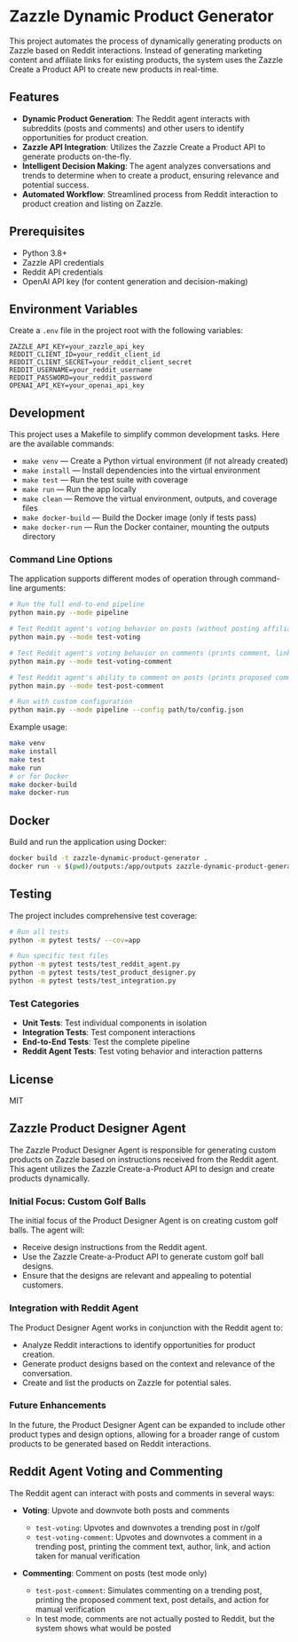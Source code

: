 # Zazzle Dynamic Product Generator

This project automates the process of dynamically generating products on Zazzle based on Reddit interactions. Instead of generating marketing content and affiliate links for existing products, the system uses the Zazzle Create a Product API to create new products in real-time.

## Features

- **Dynamic Product Generation**: The Reddit agent interacts with subreddits (posts and comments) and other users to identify opportunities for product creation.
- **Zazzle API Integration**: Utilizes the Zazzle Create a Product API to generate products on-the-fly.
- **Intelligent Decision Making**: The agent analyzes conversations and trends to determine when to create a product, ensuring relevance and potential success.
- **Automated Workflow**: Streamlined process from Reddit interaction to product creation and listing on Zazzle.

## Prerequisites

- Python 3.8+
- Zazzle API credentials
- Reddit API credentials
- OpenAI API key (for content generation and decision-making)

## Environment Variables

Create a `.env` file in the project root with the following variables:

```
ZAZZLE_API_KEY=your_zazzle_api_key
REDDIT_CLIENT_ID=your_reddit_client_id
REDDIT_CLIENT_SECRET=your_reddit_client_secret
REDDIT_USERNAME=your_reddit_username
REDDIT_PASSWORD=your_reddit_password
OPENAI_API_KEY=your_openai_api_key
```

## Development

This project uses a Makefile to simplify common development tasks. Here are the available commands:

- `make venv` — Create a Python virtual environment (if not already created)
- `make install` — Install dependencies into the virtual environment
- `make test` — Run the test suite with coverage
- `make run` — Run the app locally
- `make clean` — Remove the virtual environment, outputs, and coverage files
- `make docker-build` — Build the Docker image (only if tests pass)
- `make docker-run` — Run the Docker container, mounting the outputs directory

### Command Line Options

The application supports different modes of operation through command-line arguments:

```bash
# Run the full end-to-end pipeline
python main.py --mode pipeline

# Test Reddit agent's voting behavior on posts (without posting affiliate material)
python main.py --mode test-voting

# Test Reddit agent's voting behavior on comments (prints comment, link, and action for manual verification)
python main.py --mode test-voting-comment

# Test Reddit agent's ability to comment on posts (prints proposed comment and action for manual verification)
python main.py --mode test-post-comment

# Run with custom configuration
python main.py --mode pipeline --config path/to/config.json
```

Example usage:
```sh
make venv
make install
make test
make run
# or for Docker
make docker-build
make docker-run
```

## Docker

Build and run the application using Docker:

```bash
docker build -t zazzle-dynamic-product-generator .
docker run -v $(pwd)/outputs:/app/outputs zazzle-dynamic-product-generator
```

## Testing

The project includes comprehensive test coverage:

```bash
# Run all tests
python -m pytest tests/ --cov=app

# Run specific test files
python -m pytest tests/test_reddit_agent.py
python -m pytest tests/test_product_designer.py
python -m pytest tests/test_integration.py
```

### Test Categories

- **Unit Tests**: Test individual components in isolation
- **Integration Tests**: Test component interactions
- **End-to-End Tests**: Test the complete pipeline
- **Reddit Agent Tests**: Test voting behavior and interaction patterns

## License

MIT 

## Zazzle Product Designer Agent

The Zazzle Product Designer Agent is responsible for generating custom products on Zazzle based on instructions received from the Reddit agent. This agent utilizes the Zazzle Create-a-Product API to design and create products dynamically.

### Initial Focus: Custom Golf Balls

The initial focus of the Product Designer Agent is on creating custom golf balls. The agent will:

- Receive design instructions from the Reddit agent.
- Use the Zazzle Create-a-Product API to generate custom golf ball designs.
- Ensure that the designs are relevant and appealing to potential customers.

### Integration with Reddit Agent

The Product Designer Agent works in conjunction with the Reddit agent to:

- Analyze Reddit interactions to identify opportunities for product creation.
- Generate product designs based on the context and relevance of the conversation.
- Create and list the products on Zazzle for potential sales.

### Future Enhancements

In the future, the Product Designer Agent can be expanded to include other product types and design options, allowing for a broader range of custom products to be generated based on Reddit interactions.

## Reddit Agent Voting and Commenting

The Reddit agent can interact with posts and comments in several ways:

- **Voting**: Upvote and downvote both posts and comments
  - `test-voting`: Upvotes and downvotes a trending post in r/golf
  - `test-voting-comment`: Upvotes and downvotes a comment in a trending post, printing the comment text, author, link, and action taken for manual verification

- **Commenting**: Comment on posts (test mode only)
  - `test-post-comment`: Simulates commenting on a trending post, printing the proposed comment text, post details, and action for manual verification
  - In test mode, comments are not actually posted to Reddit, but the system shows what would be posted 